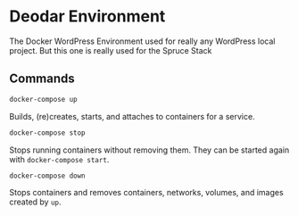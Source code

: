 

#  Deodar Environment

The Docker WordPress Environment used for really any WordPress local project.  But this one is really used for the Spruce Stack

## Commands

``` bash
docker-compose up
```

Builds, (re)creates, starts, and attaches to containers for a service.



```bash
docker-compose stop
```

Stops running containers without removing them. They can be started again with `docker-compose start`.



```bash
docker-compose down
```

Stops containers and removes containers, networks, volumes, and images created by `up`.
